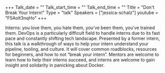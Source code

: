 +++
Talk_date = ""
Talk_start_time = ""
Talk_end_time = ""
Title = "Don't Break Your Intern!"
Type = "talk"
Speakers = ["jessica-schalz"]
youtube = "F5Aolt3nqHo"
+++

Interns: you love them, you hate them, you’ve been them, you’ve trained them. DevOps is a particularly difficult field to handle interns due to its fast pace and constantly shifting tech landscape. Presented by a former intern, this talk is a walkthrough of ways to help your intern understand your pipeline, tooling, and culture. It will cover common roadblocks, resources for beginners, and how to not “break your intern”. Mentors are welcome to learn how to help their interns succeed, and interns are welcome to gain insight and solidarity in panicking about Docker.
